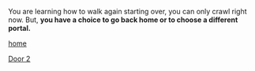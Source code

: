 You are learning how to walk again starting over, you can only crawl right now. But, **you have a choice to go back home or to choose a different portal.**


[home](home.md)


[Door 2](door-2.md)

